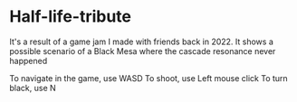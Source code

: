 # Half-life-tribute
It's a result of a game jam I made with friends back in 2022. It shows a possible scenario of a Black Mesa where the cascade resonance never happened

To navigate in the game, use WASD
To shoot, use Left mouse click
To turn black, use N

